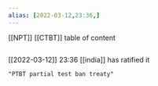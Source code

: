 ```yaml
---
alias: [2022-03-12,23:36,]
---
```

[[NPT]] [[CTBT]]
table of content
```toc
```

[[2022-03-12]] 23:36
[[india]] has ratified it
```query
"PTBT partial test ban treaty"
```